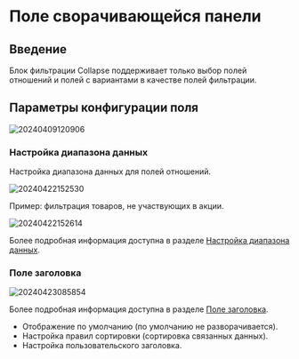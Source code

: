 # Поле сворачивающейся панели

## Введение

Блок фильтрации Collapse поддерживает только выбор полей отношений и полей с вариантами в качестве полей фильтрации.

## Параметры конфигурации поля

![20240409120906](https://static-docs.nocobase.com/20240409120906.png)

### Настройка диапазона данных

Настройка диапазона данных для полей отношений.

![20240422152530](https://static-docs.nocobase.com/20240422152530.png)

Пример: фильтрация товаров, не участвующих в акции.

![20240422152614](https://static-docs.nocobase.com/20240422152614.png)

Более подробная информация доступна в разделе [Настройка диапазона данных](/handbook/ui/fields/field-settings/data-scope).

### Поле заголовка

![20240423085854](https://static-docs.nocobase.com/20240423085854.png)

Более подробная информация доступна в разделе [Поле заголовка](/handbook/ui/fields/field-settings/title-field).

- Отображение по умолчанию (по умолчанию не разворачивается).
- Настройка правил сортировки (сортировка связанных данных).
- Настройка пользовательского заголовка.